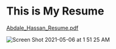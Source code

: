 # This is My Resume

[Abdale_Hassan_Resume.pdf](https://github.com/Abdale88/Rainbow-txt/files/6432319/Abdale_Hassan_Resume.pdf)




![Screen Shot 2021-05-06 at 1 51 25 AM](https://user-images.githubusercontent.com/55516539/117254436-03b68300-ae0e-11eb-9038-1ecf6fc3db66.png)


